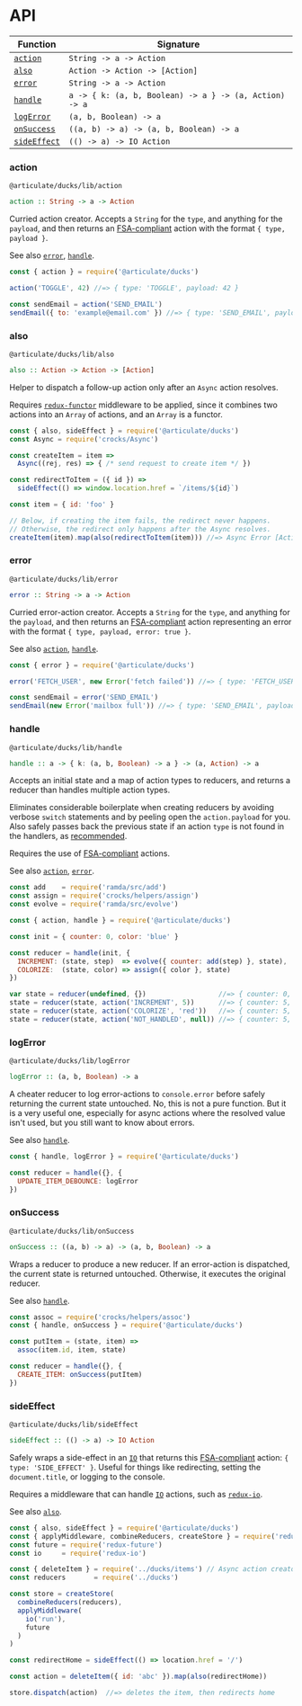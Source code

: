 # API

| Function | Signature |
| -------- | --------- |
| [`action`](#action) | `String -> a -> Action` |
| [`also`](#also) | `Action -> Action -> [Action]` |
| [`error`](#error) | `String -> a -> Action` |
| [`handle`](#handle) | `a -> { k: (a, b, Boolean) -> a } -> (a, Action) -> a` |
| [`logError`](#logError) | `(a, b, Boolean) -> a` |
| [`onSuccess`](#onSuccess) | `((a, b) -> a) -> (a, b, Boolean) -> a` |
| [`sideEffect`](#sideEffect) | `(() -> a) -> IO Action` |

### action

`@articulate/ducks/lib/action`

```haskell
action :: String -> a -> Action
```

Curried action creator.  Accepts a `String` for the `type`, and anything for the `payload`, and then returns an [FSA-compliant](https://github.com/acdlite/flux-standard-action) action with the format `{ type, payload }`.

See also [`error`](#error), [`handle`](#handle).

```js
const { action } = require('@articulate/ducks')

action('TOGGLE', 42) //=> { type: 'TOGGLE', payload: 42 }

const sendEmail = action('SEND_EMAIL')
sendEmail({ to: 'example@email.com' }) //=> { type: 'SEND_EMAIL', payload: { to: 'example@email.com' } }
```

### also

`@articulate/ducks/lib/also`

```haskell
also :: Action -> Action -> [Action]
```

Helper to dispatch a follow-up action only after an `Async` action resolves.

Requires [`redux-functor`](https://github.com/articulate/redux-functor) middleware to be applied, since it combines two actions into an `Array` of actions, and an `Array` is a functor.

```js
const { also, sideEffect } = require('@articulate/ducks')
const Async = require('crocks/Async')

const createItem = item =>
  Async((rej, res) => { /* send request to create item */ })

const redirectToItem = ({ id }) =>
  sideEffect(() => window.location.href = `/items/${id}`)

const item = { id: 'foo' }

// Below, if creating the item fails, the redirect never happens.
// Otherwise, the redirect only happens after the Async resolves.
createItem(item).map(also(redirectToItem(item))) //=> Async Error [Action]
```

### error

`@articulate/ducks/lib/error`

```haskell
error :: String -> a -> Action
```

Curried error-action creator.  Accepts a `String` for the `type`, and anything for the `payload`, and then returns an [FSA-compliant](https://github.com/acdlite/flux-standard-action) action representing an error with the format `{ type, payload, error: true }`.

See also [`action`](#action), [`handle`](#handle).

```js
const { error } = require('@articulate/ducks')

error('FETCH_USER', new Error('fetch failed')) //=> { type: 'FETCH_USER', payload: Error(...), error: true }

const sendEmail = error('SEND_EMAIL')
sendEmail(new Error('mailbox full')) //=> { type: 'SEND_EMAIL', payload: Error(...), error: true }
```

### handle

`@articulate/ducks/lib/handle`

```haskell
handle :: a -> { k: (a, b, Boolean) -> a } -> (a, Action) -> a
```

Accepts an initial state and a map of action types to reducers, and returns a reducer than handles multiple action types.

Eliminates considerable boilerplate when creating reducers by avoiding verbose `switch` statements and by peeling open the `action.payload` for you. Also safely passes back the previous state if an action `type` is not found in the handlers, as [recommended](http://redux.js.org/docs/basics/Reducers.html).

Requires the use of [FSA-compliant](https://github.com/acdlite/flux-standard-action) actions.

See also [`action`](#action), [`error`](#error).

```js
const add    = require('ramda/src/add')
const assign = require('crocks/helpers/assign')
const evolve = require('ramda/src/evolve')

const { action, handle } = require('@articulate/ducks')

const init = { counter: 0, color: 'blue' }

const reducer = handle(init, {
  INCREMENT: (state, step)  => evolve({ counter: add(step) }, state),
  COLORIZE:  (state, color) => assign({ color }, state)
})

var state = reducer(undefined, {})                  //=> { counter: 0, color: 'blue' }
state = reducer(state, action('INCREMENT', 5))      //=> { counter: 5, color: 'blue' }
state = reducer(state, action('COLORIZE', 'red'))   //=> { counter: 5, color: 'red' }
state = reducer(state, action('NOT_HANDLED', null)) //=> { counter: 5, color: 'red' }
```

### logError

`@articulate/ducks/lib/logError`

```haskell
logError :: (a, b, Boolean) -> a
```

A cheater reducer to log error-actions to `console.error` before safely returning the current state untouched.  No, this is not a pure function.  But it is a very useful one, especially for async actions where the resolved value isn't used, but you still want to know about errors.

See also [`handle`](#handle).

```js
const { handle, logError } = require('@articulate/ducks')

const reducer = handle({}, {
  UPDATE_ITEM_DEBOUNCE: logError
})
```

### onSuccess

`@articulate/ducks/lib/onSuccess`

```haskell
onSuccess :: ((a, b) -> a) -> (a, b, Boolean) -> a
```

Wraps a reducer to produce a new reducer.  If an error-action is dispatched, the current state is returned untouched.  Otherwise, it executes the original reducer.

See also [`handle`](#handle).

```js
const assoc = require('crocks/helpers/assoc')
const { handle, onSuccess } = require('@articulate/ducks')

const putItem = (state, item) =>
  assoc(item.id, item, state)

const reducer = handle({}, {
  CREATE_ITEM: onSuccess(putItem)
})
```

### sideEffect

`@articulate/ducks/lib/sideEffect`

```haskell
sideEffect :: (() -> a) -> IO Action
```

Safely wraps a side-effect in an [`IO`](https://github.com/evilsoft/crocks#crocks) that returns this [FSA-compliant](https://github.com/acdlite/flux-standard-action) action: `{ type: 'SIDE_EFFECT' }`.  Useful for things like redirecting, setting the `document.title`, or logging to the console.

Requires a middleware that can handle [`IO`](https://github.com/evilsoft/crocks#crocks) actions, such as [`redux-io`](https://www.npmjs.com/package/redux-io).

See also [`also`](#also).

```js
const { also, sideEffect } = require('@articulate/ducks')
const { applyMiddleware, combineReducers, createStore } = require('redux')
const future = require('redux-future')
const io     = require('redux-io')

const { deleteItem } = require('../ducks/items') // Async action creator
const reducers       = require('../ducks')

const store = createStore(
  combineReducers(reducers),
  applyMiddleware(
    io('run'),
    future
  )
)

const redirectHome = sideEffect(() => location.href = '/')

const action = deleteItem({ id: 'abc' }).map(also(redirectHome))

store.dispatch(action)  //=> deletes the item, then redirects home
```
